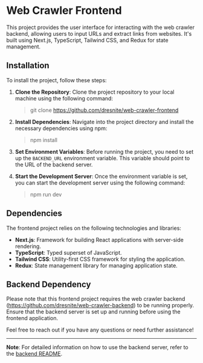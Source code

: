 # Web Crawler Frontend

This project provides the user interface for interacting with the web crawler backend, allowing users to input URLs and extract links from websites. It's built using Next.js, TypeScript, Tailwind CSS, and Redux for state management.

## Installation

To install the project, follow these steps:

1. **Clone the Repository**: Clone the project repository to your local machine using the following command:

    > git clone https://github.com/dresnite/web-crawler-frontend

2. **Install Dependencies**: Navigate into the project directory and install the necessary dependencies using npm:

    > npm install


3. **Set Environment Variables**: Before running the project, you need to set up the `BACKEND_URL` environment variable. This variable should point to the URL of the backend server. 

4. **Start the Development Server**: Once the environment variable is set, you can start the development server using the following command:

    > npm run dev


## Dependencies

The frontend project relies on the following technologies and libraries:

- **Next.js**: Framework for building React applications with server-side rendering.
- **TypeScript**: Typed superset of JavaScript.
- **Tailwind CSS**: Utility-first CSS framework for styling the application.
- **Redux**: State management library for managing application state.

## Backend Dependency

Please note that this frontend project requires the web crawler backend (https://github.com/dresnite/web-crawler-backend) to be running properly. Ensure that the backend server is set up and running before using the frontend application.

Feel free to reach out if you have any questions or need further assistance!

---

**Note**: For detailed information on how to use the backend server, refer to the [backend README](https://github.com/dresnite/web-crawler-backend).


